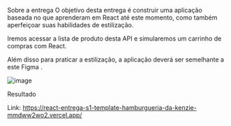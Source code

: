 Sobre a entrega
O objetivo desta entrega é construir uma aplicação baseada no que aprenderam em React até este momento, como também aperfeiçoar suas habilidades de estilização.

Iremos acessar a lista de produto desta API e simularemos um carrinho de compras com React.

Além disso para praticar a estilização, a aplicação deverá ser semelhante a este Figma .

![image](https://user-images.githubusercontent.com/101146615/201483192-ac95760b-eba6-437f-a7db-bf5a6d6a1f60.png)

Resultado

Link: https://react-entrega-s1-template-hamburgueria-da-kenzie-mmdww2wo2.vercel.app/
